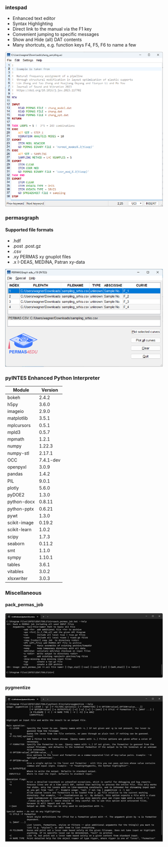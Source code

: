 ### intespad

 * Enhanced text editor  
 * Syntax Highlighting  
 * Direct link to the manual via the F1 key
 * Convenient jumping to specific messages
 * Show and Hide (all) DAT contents
 * Many shortcuts, e.g. function keys F4, F5, F6 to name a few

![intespad](/assets/intespad.png "intespad")

### permasgraph
#### Supported file formats

 * .hdf
 * .post .post.gz
 * .csv
 * .xy PERMAS xy gnuplot files
 * .x I-DEAS, MEDINA, Patran xy-data
 
![permasgraph](/assets/permasgraph.png "permasgraph")

### pyINTES Enhanced Python Interpreter

| Module | Version |
|----    | ----    |
| bokeh | 2.4.2 |
| h5py   | 3.6.0 |  
| imageio | 2.9.0 |
| matplotlib | 3.5.1 |
| mplcursors | 0.5.1 |  
| mpld3 | 0.5.7 | 
| mpmath | 1.2.1 |  
| numpy  | 1.22.3  |
| numpy-stl | 2.17.1 |  
| OCC | 7.4.1-dev |  
| openpyxl | 3.0.9 |  
| pandas | 1.4.2   |
| PIL    | 9.0.1   |
| plotly | 5.6.0 |  
| pyDOE2 | 1.3.0 | 
| python-docx | 0.8.11 |
| python-pptx | 0.6.21 |
| pywt | 1.3.0 |  
| scikit-image | 0.19.2 |  
| scikit-learn | 1.0.2 |  
| scipy  | 1.7.3   |
| seaborn | 0.11.2 |
| smt | 1.1.0 |  
| sympy | 1.10.1 | 
| tables | 3.6.1 |  
| vitables | 3.0.2 |  
| xlsxwriter | 3.0.3 |

### Miscellaneous

#### pack_permas_job

![pack_permas_job](/assets/pack_permas_job.png "pack_permas_job")

#### pygmentize

![pygmentize](/assets/pygmentize.png "pygmentize")
